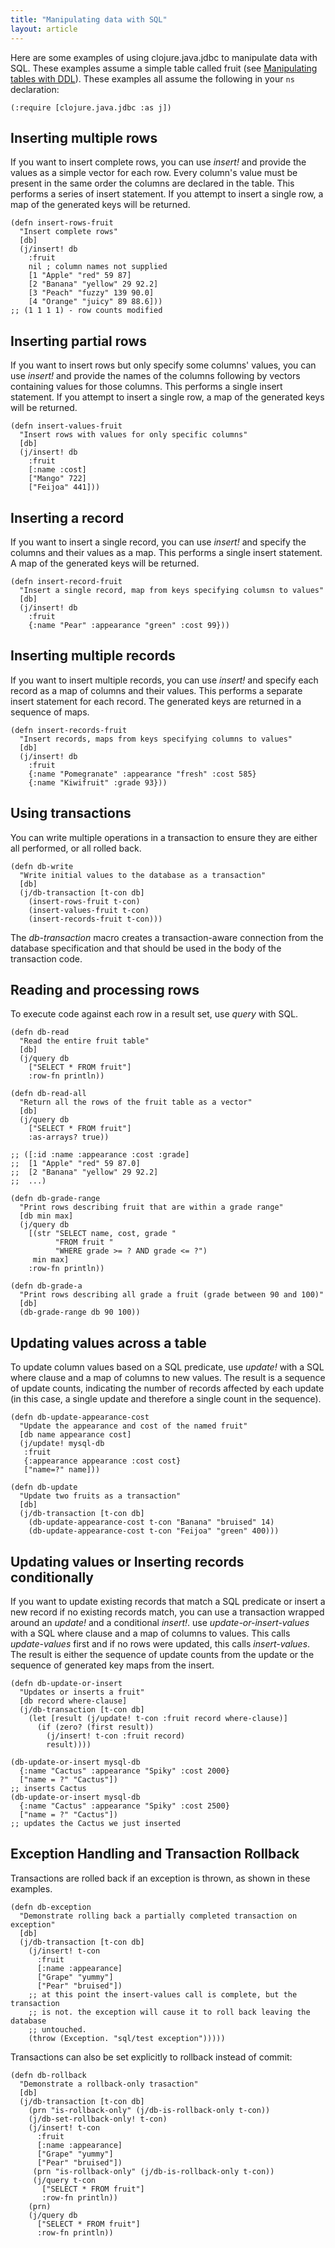```yaml
---
title: "Manipulating data with SQL"
layout: article
---
```


Here are some examples of using clojure.java.jdbc to manipulate data with SQL.
These examples assume a simple table called fruit (see [Manipulating tables with DDL](using_ddl.html)). These examples all assume the following in your `ns` declaration:

    (:require [clojure.java.jdbc :as j])

## Inserting multiple rows
If you want to insert complete rows, you can use *insert!* and provide the values as a simple vector for each row. Every column's value must be present in the same order the columns are declared in the table. This performs a series of insert statement. If you attempt to insert a single row, a map of the generated keys will be returned.

    (defn insert-rows-fruit
      "Insert complete rows"
      [db]
      (j/insert! db
        :fruit
        nil ; column names not supplied
        [1 "Apple" "red" 59 87]
        [2 "Banana" "yellow" 29 92.2]
        [3 "Peach" "fuzzy" 139 90.0]
        [4 "Orange" "juicy" 89 88.6]))
    ;; (1 1 1 1) - row counts modified

## Inserting partial rows
If you want to insert rows but only specify some columns' values, you can use *insert!* and provide the names of the columns following by vectors containing values for those columns. This performs a single insert statement. If you attempt to insert a single row, a map of the generated keys will be returned.

    (defn insert-values-fruit
      "Insert rows with values for only specific columns"
      [db]
      (j/insert! db
        :fruit
        [:name :cost]
        ["Mango" 722]
        ["Feijoa" 441]))

## Inserting a record
If you want to insert a single record, you can use *insert!* and specify the columns and their values as a map. This performs a single insert statement. A map of the generated keys will be returned.

    (defn insert-record-fruit
      "Insert a single record, map from keys specifying columsn to values"
      [db]
      (j/insert! db
        :fruit
        {:name "Pear" :appearance "green" :cost 99}))

## Inserting multiple records
If you want to insert multiple records, you can use *insert!* and specify each record as a map of columns and their values. This performs a separate insert statement for each record. The generated keys are returned in a sequence of maps.

    (defn insert-records-fruit
      "Insert records, maps from keys specifying columns to values"
      [db]
      (j/insert! db
        :fruit
        {:name "Pomegranate" :appearance "fresh" :cost 585}
        {:name "Kiwifruit" :grade 93}))

## Using transactions
You can write multiple operations in a transaction to ensure they are either all performed, or all rolled back.

    (defn db-write
      "Write initial values to the database as a transaction"
      [db]
      (j/db-transaction [t-con db]
        (insert-rows-fruit t-con)
        (insert-values-fruit t-con)
        (insert-records-fruit t-con)))

The *db-transaction* macro creates a transaction-aware connection from the database specification and that should be used in the body of the transaction code.

## Reading and processing rows
To execute code against each row in a result set, use *query* with SQL.

    (defn db-read
      "Read the entire fruit table"
      [db]
      (j/query db
        ["SELECT * FROM fruit"]
        :row-fn println))
    
    (defn db-read-all
      "Return all the rows of the fruit table as a vector"
      [db]
      (j/query db
        ["SELECT * FROM fruit"]
        :as-arrays? true))
    
    ;; ([:id :name :appearance :cost :grade]
    ;;  [1 "Apple" "red" 59 87.0]
    ;;  [2 "Banana" "yellow" 29 92.2]
    ;;  ...)
    
    (defn db-grade-range
      "Print rows describing fruit that are within a grade range"
      [db min max]
      (j/query db
        [(str "SELECT name, cost, grade "
              "FROM fruit "
              "WHERE grade >= ? AND grade <= ?")
         min max]
        :row-fn println))
    
    (defn db-grade-a 
      "Print rows describing all grade a fruit (grade between 90 and 100)"
      [db]
      (db-grade-range db 90 100))

## Updating values across a table
To update column values based on a SQL predicate, use *update!* with a SQL where clause and a map of columns to new values. The result is a sequence of update counts, indicating the number of records affected by each update (in this case, a single update and therefore a single count in the sequence).

    (defn db-update-appearance-cost
      "Update the appearance and cost of the named fruit"
      [db name appearance cost]
      (j/update! mysql-db
       :fruit
       {:appearance appearance :cost cost}
       ["name=?" name]))
    
    (defn db-update
      "Update two fruits as a transaction"
      [db]
      (j/db-transaction [t-con db]
        (db-update-appearance-cost t-con "Banana" "bruised" 14)
        (db-update-appearance-cost t-con "Feijoa" "green" 400)))

## Updating values or Inserting records conditionally
If you want to update existing records that match a SQL predicate or insert a new record if no existing records match, you can use a transaction wrapped around an *update!* and a conditional *insert!*.
use *update-or-insert-values* with a SQL where clause and a map of columns to values. This calls *update-values* first and if no rows were updated, this calls *insert-values*. The result is either the sequence of update counts from the update or the sequence of generated key maps from the insert.

    (defn db-update-or-insert
      "Updates or inserts a fruit"
      [db record where-clause]
      (j/db-transaction [t-con db]
        (let [result (j/update! t-con :fruit record where-clause)]
          (if (zero? (first result))
            (j/insert! t-con :fruit record)
            result))))
    
    (db-update-or-insert mysql-db
      {:name "Cactus" :appearance "Spiky" :cost 2000}
      ["name = ?" "Cactus"])
    ;; inserts Cactus
    (db-update-or-insert mysql-db
      {:name "Cactus" :appearance "Spiky" :cost 2500}
      ["name = ?" "Cactus"])
    ;; updates the Cactus we just inserted

## Exception Handling and Transaction Rollback
Transactions are rolled back if an exception is thrown, as shown in these examples.

    (defn db-exception
      "Demonstrate rolling back a partially completed transaction on exception"
      [db]
      (j/db-transaction [t-con db]
        (j/insert! t-con
          :fruit
          [:name :appearance]
          ["Grape" "yummy"]
          ["Pear" "bruised"])
        ;; at this point the insert-values call is complete, but the transaction
        ;; is not. the exception will cause it to roll back leaving the database
        ;; untouched.
        (throw (Exception. "sql/test exception")))))

Transactions can also be set explicitly to rollback instead of commit:

    (defn db-rollback
      "Demonstrate a rollback-only trasaction"
      [db]
      (j/db-transaction [t-con db]
        (prn "is-rollback-only" (j/db-is-rollback-only t-con))
        (j/db-set-rollback-only! t-con)
        (j/insert! t-con
          :fruit
          [:name :appearance]
          ["Grape" "yummy"]
          ["Pear" "bruised"])
         (prn "is-rollback-only" (j/db-is-rollback-only t-con))
         (j/query t-con
           ["SELECT * FROM fruit"]
           :row-fn println))
        (prn)
        (j/query db
          ["SELECT * FROM fruit"]
          :row-fn println))

